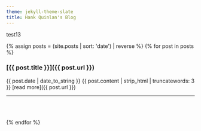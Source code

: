 ```yaml
---
theme: jekyll-theme-slate
title: Hank Quinlan's Blog
---
```

test13

{% assign posts = (site.posts | sort: 'date') | reverse %}
{% for post in posts %}

### [{{ post.title }}]({{ post.url }})
{{ post.date | date_to_string }}
{{ post.content | strip_html | truncatewords: 3 }} [read more]({{ post.url }})

___
<br><br>



{% endfor %}

